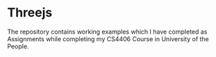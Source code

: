 # Threejs
The repository contains working examples which I have completed as Assignments while completing my CS4406 Course in University of the People.
